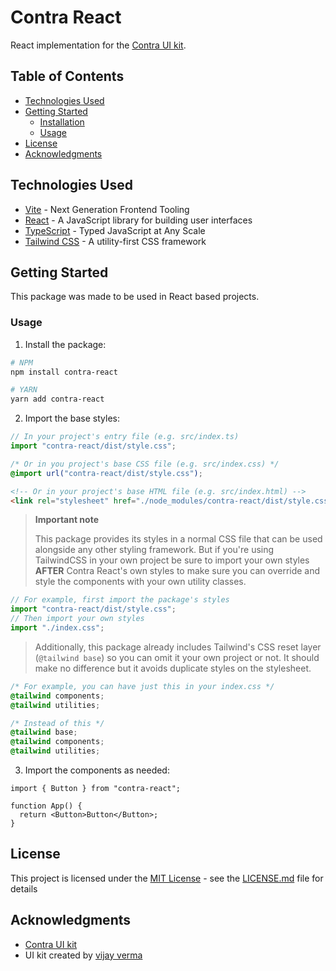 # Contra React

React implementation for the [Contra UI kit](https://contrauikit.com/).

## Table of Contents

- [Technologies Used](#technologies-used)
- [Getting Started](#getting-started)
  - [Installation](#installation)
  - [Usage](#usage)
- [License](#license)
- [Acknowledgments](#acknowledgments)

## Technologies Used

- [Vite](https://vitejs.dev/) - Next Generation Frontend Tooling
- [React](https://reactjs.org/) - A JavaScript library for building user interfaces
- [TypeScript](https://www.typescriptlang.org/) - Typed JavaScript at Any Scale
- [Tailwind CSS](https://tailwindcss.com/) - A utility-first CSS framework

## Getting Started

This package was made to be used in React based projects.

### Usage

1. Install the package:

```bash
# NPM
npm install contra-react

# YARN
yarn add contra-react
```

2. Import the base styles:

```ts
// In your project's entry file (e.g. src/index.ts)
import "contra-react/dist/style.css";
```

```css
/* Or in you project's base CSS file (e.g. src/index.css) */
@import url("contra-react/dist/style.css");
```

```html
<!-- Or in your project's base HTML file (e.g. src/index.html) -->
<link rel="stylesheet" href="./node_modules/contra-react/dist/style.css" />
```

> **Important note**
>
> This package provides its styles in a normal CSS file that can be used alongside any other styling framework. But if you're using TailwindCSS in your own project be sure to import your own styles **AFTER** Contra React's own styles to make sure you can override and style the components with your own utility classes.

```ts
// For example, first import the package's styles
import "contra-react/dist/style.css";
// Then import your own styles
import "./index.css";
```

> Additionally, this package already includes Tailwind's CSS reset layer (`@tailwind base`) so you can omit it your own project or not. It should make no difference but it avoids duplicate styles on the stylesheet.

```css
/* For example, you can have just this in your index.css */
@tailwind components;
@tailwind utilities;

/* Instead of this */
@tailwind base;
@tailwind components;
@tailwind utilities;
```

3. Import the components as needed:

```tsx
import { Button } from "contra-react";

function App() {
  return <Button>Button</Button>;
}
```

## License

This project is licensed under the [MIT License](LICENSE.md) - see the [LICENSE.md](LICENSE.md) file for details

## Acknowledgments

- [Contra UI kit](https://contrauikit.com/)
- UI kit created by [vijay verma](https://vijayverma.co/)
